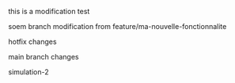 this is a modification
test


soem branch modification from feature/ma-nouvelle-fonctionnalite

hotfix changes

main branch changes

simulation-2
